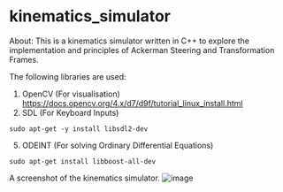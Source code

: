 # kinematics_simulator

About:
This is a kinematics simulator written in C++ to explore the implementation and principles of Ackerman Steering and Transformation Frames.

The following libraries are used:
1) OpenCV (For visualisation)<br>
https://docs.opencv.org/4.x/d7/d9f/tutorial_linux_install.html
3) SDL (For Keyboard Inputs)
```
sudo apt-get -y install libsdl2-dev
```
5) ODEINT (For solving Ordinary Differential Equations)
```
sudo apt-get install libboost-all-dev
```

A screenshot of the kinematics simulator.
![image](https://github.com/JieHuiKoo/kinematics_simulator/assets/31171083/bd91a429-1f02-464f-992b-9516c5a1d732)
